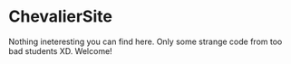 # ChevalierSite
Nothing ineteresting you can find here.
Only some strange code from too bad students XD.
Welcome!
